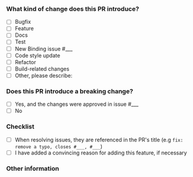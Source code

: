<!--
Update "[ ]" to "[x]" to check a box

Please make sure to read the Pull Request Guidelines: https://github.com/Rel1cx/eslint-react/blob/main/.github/CONTRIBUTING.md#pull-request-guidelines
-->

### What kind of change does this PR introduce?

<!-- Check at least one. If you are introducing a new binding, you must reference an issue where this binding has been proposed, discussed and approved by the maintainers. -->

- [ ] Bugfix
- [ ] Feature
- [ ] Docs
- [ ] Test
- [ ] New Binding issue #___
- [ ] Code style update
- [ ] Refactor
- [ ] Build-related changes
- [ ] Other, please describe:

### Does this PR introduce a breaking change?

<!-- If yes, please describe the impact and migration path for existing applications in an attached issue. -->

- [ ] Yes, and the changes were approved in issue #___
- [ ] No

### Checklist

- [ ] When resolving issues, they are referenced in the PR's title (e.g `fix: remove a typo, closes #___, #___`)
- [ ] I have added a convincing reason for adding this feature, if necessary

### Other information
